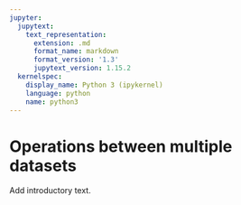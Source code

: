 ```yaml
---
jupyter:
  jupytext:
    text_representation:
      extension: .md
      format_name: markdown
      format_version: '1.3'
      jupytext_version: 1.15.2
  kernelspec:
    display_name: Python 3 (ipykernel)
    language: python
    name: python3
---
```


# Operations between multiple datasets

<!---
- Selecting data based on spatial relationships
- Overlay analysis
- Spatial join, nearest join
- Distance operations
- Spatial index
-->

Add introductory text. 

